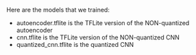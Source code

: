 Here are the models that we trained:
- autoencoder.tflite is the TFLite version of the NON-quantized autoencoder
- cnn.tflite is the TFLite version of the NON-quantized CNN
- quantized_cnn.tflite is the quantized CNN 
